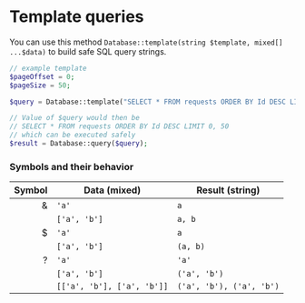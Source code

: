 # Template queries
You can use this method `Database::template(string $template, mixed[] ...$data)` to build safe SQL query strings.

```php
// example template
$pageOffset = 0;
$pageSize = 50;

$query = Database::template("SELECT * FROM requests ORDER BY Id DESC LIMIT &", [$pageOffset, $pageSize]);

// Value of $query would then be
// SELECT * FROM requests ORDER BY Id DESC LIMIT 0, 50
// which can be executed safely
$result = Database::query($query);
```

### Symbols and their behavior

| Symbol 	| Data (mixed) 	| Result (string) 	|
|-:	|-	|-	|
| & 	| `'a'` 	| `a` 	|
|  	| `['a', 'b']` 	| `a, b` 	|
| $ 	| `'a'` 	| `a` 	|
|  	| `['a', 'b']` 	| `(a, b)` 	|
| ? 	| `'a'` 	| `'a'` 	|
|  	| `['a', 'b']` 	| `('a', 'b')` 	|
|  	| `[['a', 'b'], ['a', 'b']]` 	| `('a', 'b'), ('a', 'b')` 	|

